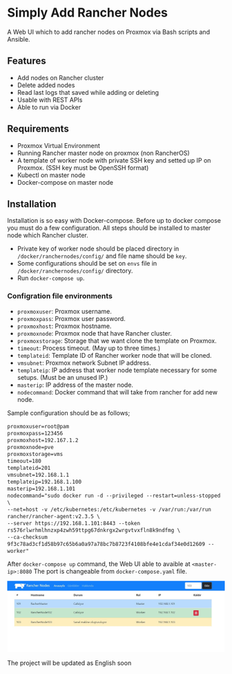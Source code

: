 # Simply Add Rancher Nodes
A Web UI which to add rancher nodes on Proxmox via Bash scripts and Ansible.

## Features
- Add nodes on Rancher cluster
- Delete added nodes
- Read last logs that saved while adding or deleting
- Usable with REST APIs
- Able to run via Docker

## Requirements
- Proxmox Virtual Environment
- Running Rancher master node on proxmox (non RancherOS)
- A template of worker node with private SSH key and setted up IP on Proxmox. (SSH key must be OpenSSH format)
- Kubectl on master node
- Docker-compose on master node

## Installation
Installation is so easy with Docker-compose. Before up to docker compose you must do a few configuration. All steps should be installed to master node which Rancher cluster.
* Private key of worker node should be placed directory in `/docker/ranchernodes/config/` and file name should be `key`.
* Some configurations should be set on `envs` file in `/docker/ranchernodes/config/` directory.
* Run `docker-compose up`.
### Configration file environments
* `proxmoxuser`: Proxmox username.
* `proxmoxpass`: Proxmox user password.
* `proxmoxhost`: Proxmox hostname.
* `proxmoxnode`: Proxmox node that have Rancher cluster.
* `proxmoxstorage`: Storage that we want clone the template on Proxmox.
* `timeout`: Process timeout. (May up to three times.)
* `templateid`: Template ID of Rancher worker node that will be cloned.
* `vmsubnet`: Proxmox network Subnet IP address.
* `templateip`: IP address that worker node template necessary for some setups. (Must be an unused IP.)
* `masterip`: IP address of the master node.
* `nodecommand`: Docker command that will take from rancher for add new node.

Sample configuration should be as follows;

```
proxmoxuser=root@pam
proxmoxpass=123456
proxmoxhost=192.167.1.2
proxmoxnode=pve
proxmoxstorage=vms
timeout=180
templateid=201
vmsubnet=192.168.1.1
templateip=192.168.1.100
masterip=192.168.1.101
nodecommand="sudo docker run -d --privileged --restart=unless-stopped \
--net=host -v /etc/kubernetes:/etc/kubernetes -v /var/run:/var/run rancher/rancher-agent:v2.3.5 \
--server https://192.168.1.101:8443 --token rs576rlwrhmlhnzxp4zwh59ttpg67dnkrgx2wrgvtvxfln8k9ndfmg \
--ca-checksum 9f3c78ad3cf1d58b97c65b6a0a97a78bc7b8723f4108bfe4e1cdaf34e0d12609 --worker"
```

After `docker-compose up` command, the Web UI able to avaible at `<master-ip>:8080` The port is changeable from `docker-compose.yaml` file.

![](images/ui.jpg)

The project will be updated as English soon
